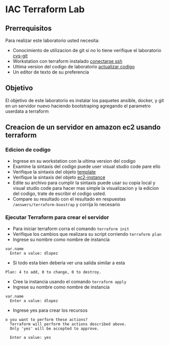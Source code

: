 # IAC Terraform Lab

## Prerrequisitos

Para realizar este laboratorio usted necesita:

- Conocimiento de utilizacion de git si no lo tiene verifique el laboratorio [cvs-git](01-cvs-git.md)
- Workstation con terraform instalado [conectarse ssh](Conectarse-ssh.md)
- Ultima version del codigo de laboratorio [actualizar codigo](actualizar-codigo-fork.md)
- Un editor de texto de su preferencia

## Objetivo

El objetivo de este laboratorio es instalar los paquetes ansible, docker, y git en un servidor nuevo haciendo bootstraping agregando el parametro userdata a terraform


## Creacion de un servidor en amazon ec2 usando terraform

### Edicion de codigo

- Ingrese en su workstation con la ultima version del codigo
- Examine la sintaxis del codigo puede user visual studio code pare ello
- Verifique la sintaxis del objeto [template](https://www.terraform.io/docs/providers/template/d/file.html)
- Verifique la sintaxis del objeto  [ec2-instance](https://www.terraform.io/docs/providers/aws/r/instance.html)
- Edite su archivo para cumplir la sintaxis puede usar su copia local y visual studio code para hacer mas simple la visualizacion y la edicion del codigo, trate de escribir el codigo usted.
- Compare su resultado con el resultado en respuestas `/answers/terraform-boostrap` y corrija lo necesario 

### Ejecutar Terraform para crear el servidor

<script id="asciicast-BDMI8QNqQVrDlIl3fDYgcB14k" src="https://asciinema.org/a/BDMI8QNqQVrDlIl3fDYgcB14k.js" async></script>

- Para iniciar terraform corra el comando `terraform init`
- Verifique los cambios que realizara su script corriendo `terraform plan`
- Ingrese su nombre como nombre de instancia
```
var.name
  Enter a value: dlopez
```
- Si todo esta bien deberia ver una salida similar a esta 
```
Plan: 4 to add, 0 to change, 0 to destroy.
```
- Cree la instancia usando el comando `terraform apply` 
- Ingrese su nombre como nombre de instancia
```
var.name
  Enter a value: dlopez
```
- Ingrese yes para crear los recursos

```
o you want to perform these actions?
  Terraform will perform the actions described above.
  Only 'yes' will be accepted to approve.

  Enter a value: yes
```


